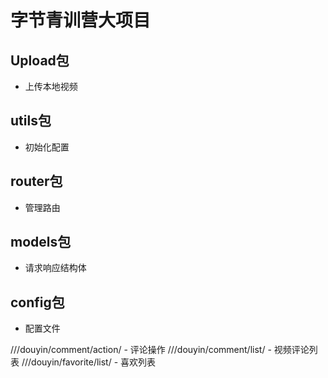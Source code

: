 # 字节青训营大项目
## Upload包

* 上传本地视频

  

## utils包

* 初始化配置

  

## router包

* 管理路由

  

## models包

* 请求响应结构体



## config包

* 配置文件

///douyin/comment/action/ - 评论操作
///douyin/comment/list/ - 视频评论列表
///douyin/favorite/list/ - 喜欢列表